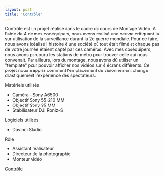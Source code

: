 ```yaml
---
layout: post
title: 'Contrôle'
---
```

Contrôle est un projet réalisé dans le cadre du cours de Montage Vidéo. À l'aide de 4 de mes cooéquipers, nous avons réalisé une oeuvre critiquant la sur utilisation de la surveillance durant la 2e guerre mondiale. Pour ce faire, nous avons idéalisé l'histoire d'une société où tout était filmé et chaque pas de votre journée étaient capté par ces caméras. Avec mes cooéquipers, nous avons parcouru les stations de métro pour trouver celle qui nous convenait. Par ailleurs, lors du montage, nous avons dû utiliser un "template" pour pouvoir afficher nos vidéos sur 4 écrans différents. Ce projet nous a appris comment l'emplacement de visionnement change drastiquement l'expérience des spectateurs.

Matériels utilisés 
- Caméra - Sony A6500
- Objectif Sony 55-210 MM
- Objectif Sony 35 MM 
- Stabilisateur DJI Roniz-S

Logiciels utilisés
- Davinci Studio

Rôle
- Assistant réalisateur
- Directeur de la photographie
- Monteur vidéo


[Contrôle](https://youtu.be/tqY_zUwS9lI)